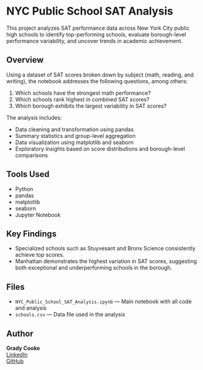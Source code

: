 # NYC Public School SAT Analysis

This project analyzes SAT performance data across New York City public high schools to identify top-performing schools, evaluate borough-level performance variability, and uncover trends in academic achievement.

## Overview

Using a dataset of SAT scores broken down by subject (math, reading, and writing), the notebook addresses the following questions, among others:

1. Which schools have the strongest math performance?
2. Which schools rank highest in combined SAT scores?
3. Which borough exhibits the largest variability in SAT scores?

The analysis includes:
- Data cleaning and transformation using pandas
- Summary statistics and group-level aggregation
- Data visualization using matplotlib and seaborn
- Exploratory insights based on score distributions and borough-level comparisons

## Tools Used

- Python
- pandas
- matplotlib
- seaborn
- Jupyter Notebook

## Key Findings

- Specialized schools such as Stuyvesant and Bronx Science consistently achieve top scores.
- Manhattan demonstrates the highest variation in SAT scores, suggesting both exceptional and underperforming schools in the borough.

## Files

- `NYC_Public_School_SAT_Analysis.ipynb` — Main notebook with all code and analysis
- `schools.csv` — Data file used in the analysis

## Author

**Grady Cooke**    
[LinkedIn](https://www.linkedin.com/in/grady-cooke)  
[GitHub](https://github.com/gradycooke)
